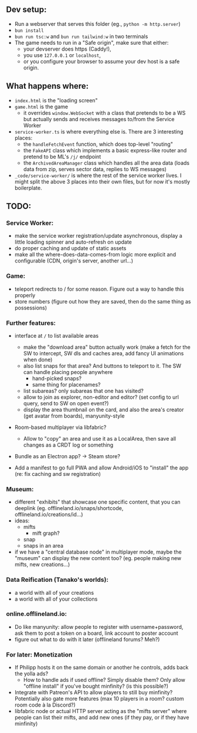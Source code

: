 ## Dev setup:
- Run a webserver that serves this folder (eg., `python -m http.server`)
- `bun install`
- `bun run tsc:w` and `bun run tailwind:w` in two terminals
- The game needs to run in a "Safe origin", make sure that either:
    - your devserver does https (Caddy!),
    - you use `127.0.0.1` or `localhost`,
    - or you configure your browser to assume your dev host is a safe origin.


## What happens where:
- `index.html` is the "loading screen"
- `game.html` is the game
    - it overrides `window.WebSocket` with a class that pretends to be a WS but actually sends and receives messages to/from the Service Worker
- `service-worker.ts` is where everything else is. There are 3 interesting places:
    - the `handleFetchEvent` function, which does top-level "routing"
    - the `FakeAPI` class which implements a basic express-like router and pretend to be ML's `/j/` endpoint
    - the `ArchivedAreaManager` class which handles all the area data (loads data from zip, serves sector data, replies to WS messages)
- `_code/service-worker/` is where the rest of the service worker lives. I might split the above 3 places into their own files, but for now it's mostly boilerplate.


## TODO:
### Service Worker:
- make the service worker registration/update asynchronous, display a little loading spinner and auto-refresh on update
- do proper caching and update of static assets
- make all the where-does-data-comes-from logic more explicit and configurable (CDN, origin's server, another url...)

### Game:
- teleport redirects to / for some reason. Figure out a way to handle this properly
- store numbers (figure out how they are saved, then do the same thing as possessions)

### Further features:
- interface at `/` to list available areas
    - make the "download area" button actually work (make a fetch for the SW to intercept, SW dls and caches area, add fancy UI animations when done)
    - also list snaps for that area? And buttons to teleport to it. The SW can handle placing people anywhere
        - hand-picked snaps?
        - same thing for placenames?
    - list subareas? only subareas that one has visited?
    - allow to join as explorer, non-editor and editor? (set config to url query, send to SW on open event?)
    - display the area thumbnail on the card, and also the area's creator (get avatar from boards), manyunity-style

- Room-based multiplayer via libfabric?
    - Allow to "copy" an area and use it as a LocalArea, then save all changes as a CRDT log or something

- Bundle as an Electron app? -> Steam store?
- Add a manifest to go full PWA and allow Android/iOS to "install" the app (re: fix caching and sw registration)

### Museum:
- different "exhibits" that showcase one specific content, that you can deeplink (eg. offlineland.io/snaps/shortcode, offlineland.io/creations/id...)
- ideas:
    - mifts
        - mift graph?
    - snap
    - snaps in an area
- if we have a "central database node" in multiplayer mode, maybe the "museum" can display the new content too? (eg. people making new mifts, new creations...)

### Data Reification (Tanako's worlds):
- a world with all of your creations
- a world with all of your collections

### online.offlineland.io:
- Do like manyunity: allow people to register with username+password, ask them to post a token on a board, link account to poster account
- figure out what to do with it later (offlineland forums? Meh?)

### For later: Monetization
- If Philipp hosts it on the same domain or another he controls, adds back the yolla ads?
    - How to handle ads if used offline? Simply disable them? Only allow "offline install" if you've bought minfinity? (is this possible?)
- Integrate with Patreon's API to allow players to still buy minfinity? Potentially also gate more features (max 10 players in a room? custom room code à la Discord?)
- libfabric node or actual HTTP server acting as the "mifts server" where people can list their mifts, and add new ones (if they pay, or if they have minfinity)

